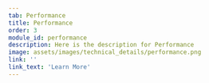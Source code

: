 ```yaml
---
tab: Performance
title: Performance
order: 3
module_id: performance
description: Here is the description for Performance
image: assets/images/technical_details/performance.png
link: ''
link_text: 'Learn More'
---
```

